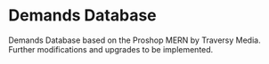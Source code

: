 # Demands Database

Demands Database based on the Proshop MERN by Traversy Media.  Further modifications and upgrades to be implemented. 
